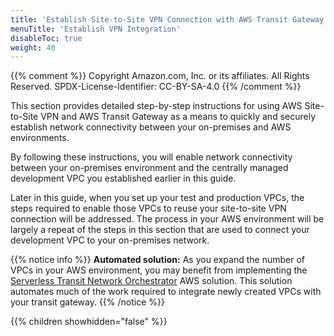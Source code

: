 ```yaml
---
title: 'Establish Site-to-Site VPN Connection with AWS Transit Gateway'
menuTitle: 'Establish VPN Integration'
disableToc: true
weight: 40
---
```


{{% comment %}}
Copyright Amazon.com, Inc. or its affiliates. All Rights Reserved.
SPDX-License-Identifier: CC-BY-SA-4.0
{{% /comment %}}

This section provides detailed step-by-step instructions for using AWS Site-to-Site VPN and AWS Transit Gateway as a means to quickly and securely establish network connectivity between your on-premises and AWS environments. 

By following these instructions, you will enable network connectivity between your on-premises environment and the centrally managed development VPC you established earlier in this guide.

Later in this guide, when you set up your test and production VPCs, the steps required to enable those VPCs to reuse your site-to-site VPN connection will be addressed.  The process in your AWS environment will be largely a repeat of the steps in this section that are used to connect your development VPC to your on-premises network.

{{% notice info %}}
**Automated solution:** As you expand the number of VPCs in your AWS environment, you may benefit from implementing the [Serverless Transit Network Orchestrator](https://aws.amazon.com/solutions/implementations/serverless-transit-network-orchestrator/) AWS solution.  This solution automates much of the work required to integrate newly created VPCs with your transit gateway.
{{% /notice %}}

{{% children showhidden="false" %}}